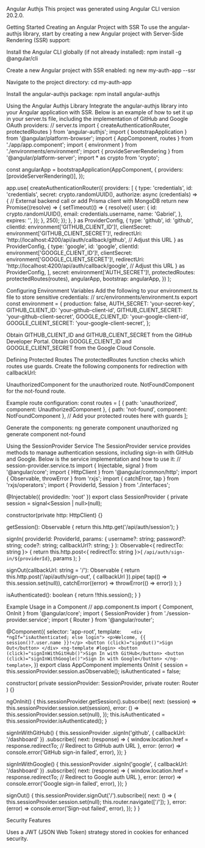 Angular Authjs
This project was generated using Angular CLI version 20.2.0.

Getting Started
Creating an Angular Project with SSR
To use the angular-authjs library, start by creating a new Angular project with Server-Side Rendering (SSR) support:

Install the Angular CLI globally (if not already installed):
npm install -g @angular/cli

Create a new Angular project with SSR enabled:
ng new my-auth-app --ssr

Navigate to the project directory:
cd my-auth-app

Install the angular-authjs package:
npm install angular-authjs

Using the Angular Authjs Library
Integrate the angular-authjs library into your Angular application with SSR. Below is an example of how to set it up in your server.ts file, including the implementation of GitHub and Google OAuth providers:
// server.ts
import { createAuthenticationRouter, protectedRoutes } from 'angular-authjs';
import { bootstrapApplication } from '@angular/platform-browser';
import { AppComponent, routes } from './app/app.component';
import { environment } from './environments/environment';
import { provideServerRendering } from '@angular/platform-server';
import \* as crypto from 'crypto';

const angularApp = bootstrapApplication(AppComponent, {
providers: [provideServerRendering()],
});

app.use(
createAuthenticationRouter({
providers: [
{
type: 'credentials',
id: 'credentials',
secret: crypto.randomUUID(),
authorize: async (credentials) => {
// External backend call or add Prisma client with MongoDB
return new Promise<Session>((resolve) => {
setTimeout(() => {
resolve({
user: {
id: crypto.randomUUID(),
email: credentials.username,
name: 'Gabriel',
},
expires: '',
});
}, 250);
});
},
} as ProviderConfig,
{
type: 'github',
id: 'github',
clientId: environment['GITHUB_CLIENT_ID']!,
clientSecret: environment['GITHUB_CLIENT_SECRET']!,
redirectUri: 'http://localhost:4200/api/auth/callback/github', // Adjust this URL
} as ProviderConfig,
{
type: 'google',
id: 'google',
clientId: environment['GOOGLE_CLIENT_ID']!,
clientSecret: environment['GOOGLE_CLIENT_SECRET']!,
redirectUri: 'http://localhost:4200/api/auth/callback/google', // Adjust this URL
} as ProviderConfig,
],
secret: environment['AUTH_SECRET']!,
protectedRoutes: protectedRoutes(routes),
angularApp,
bootstrap: angularApp,
})
);

Configuring Environment Variables
Add the following to your environment.ts file to store sensitive credentials:
// src/environments/environment.ts
export const environment = {
production: false,
AUTH_SECRET: 'your-secret-key',
GITHUB_CLIENT_ID: 'your-github-client-id',
GITHUB_CLIENT_SECRET: 'your-github-client-secret',
GOOGLE_CLIENT_ID: 'your-google-client-id',
GOOGLE_CLIENT_SECRET: 'your-google-client-secret',
};

Obtain GITHUB_CLIENT_ID and GITHUB_CLIENT_SECRET from the GitHub Developer Portal.
Obtain GOOGLE_CLIENT_ID and GOOGLE_CLIENT_SECRET from the Google Cloud Console.

Defining Protected Routes
The protectedRoutes function checks which routes use guards. Create the following components for redirection with callbackUrl:

UnauthorizedComponent for the unauthorized route.
NotFoundComponent for the not-found route.

Example route configuration:
const routes = [
{ path: 'unauthorized', component: UnauthorizedComponent },
{ path: 'not-found', component: NotFoundComponent },
// Add your protected routes here with guards
];

Generate the components:
ng generate component unauthorized
ng generate component not-found

Using the SessionProvider Service
The SessionProvider service provides methods to manage authentication sessions, including sign-in with GitHub and Google. Below is the service implementation and how to use it:
// session-provider.service.ts
import { Injectable, signal } from '@angular/core';
import { HttpClient } from '@angular/common/http';
import { Observable, throwError } from 'rxjs';
import { catchError, tap } from 'rxjs/operators';
import { ProviderId, Session } from './interfaces';

@Injectable({ providedIn: 'root' })
export class SessionProvider {
private session = signal<Session | null>(null);

constructor(private http: HttpClient) {}

getSession(): Observable<Session> {
return this.http.get<Session>('/api/auth/session');
}

signIn(
providerId: ProviderId,
params: {
username?: string;
password?: string;
code?: string;
callbackUrl?: string;
}
): Observable<{ redirectTo: string }> {
return this.http.post<{ redirectTo: string }>(
`/api/auth/sign-in/${providerId}`,
params
);
}

signOut(callbackUrl: string = '/'): Observable<string> {
return this.http.post<string>('/api/auth/sign-out', { callbackUrl }).pipe(
tap(() => this.session.set(null)),
catchError((error) => throwError(() => error))
);
}

isAuthenticated(): boolean {
return !!this.session();
}
}

Example Usage in a Component
// app.component.ts
import { Component, OnInit } from '@angular/core';
import { SessionProvider } from './session-provider.service';
import { Router } from '@angular/router';

@Component({
selector: 'app-root',
template: `    <div *ngIf="isAuthenticated; else login">
      <p>Welcome, {{ session()?.user.name }}!</p>
      <button (click)="signOut()">Sign Out</button>
    </div>
    <ng-template #login>
      <button (click)="signInWithGitHub()">Sign In with GitHub</button>
      <button (click)="signInWithGoogle()">Sign In with Google</button>
    </ng-template>
 `,
})
export class AppComponent implements OnInit {
session = this.sessionProvider.session.asObservable();
isAuthenticated = false;

constructor(
private sessionProvider: SessionProvider,
private router: Router
) {}

ngOnInit() {
this.sessionProvider.getSession().subscribe({
next: (session) => this.sessionProvider.session.set(session),
error: () => this.sessionProvider.session.set(null),
});
this.isAuthenticated = this.sessionProvider.isAuthenticated();
}

signInWithGitHub() {
this.sessionProvider
.signIn('github', { callbackUrl: '/dashboard' })
.subscribe({
next: (response) => {
window.location.href = response.redirectTo; // Redirect to GitHub auth URL
},
error: (error) => console.error('GitHub sign-in failed', error),
});
}

signInWithGoogle() {
this.sessionProvider
.signIn('google', { callbackUrl: '/dashboard' })
.subscribe({
next: (response) => {
window.location.href = response.redirectTo; // Redirect to Google auth URL
},
error: (error) => console.error('Google sign-in failed', error),
});
}

signOut() {
this.sessionProvider.signOut('/').subscribe({
next: () => {
this.sessionProvider.session.set(null);
this.router.navigate(['/']);
},
error: (error) => console.error('Sign-out failed', error),
});
}
}

Security Features

Uses a JWT (JSON Web Token) strategy stored in cookies for enhanced security.
